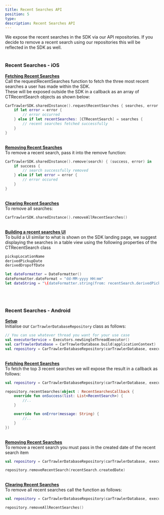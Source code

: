 ```yaml
---
title: Recent Searches API
position: 5
type:
description: Recent Searches API 
---
```


We expose the recent searches in the SDK via our API repositories. If you decide to remove a recent search using our repositories this will be reflected in the SDK as well.<br/><br/>

### Recent Searches - iOS

<b><u>Fetching Recent Searches</u></b><br/>
Call the requestRecentSearches function to fetch the three most recent searches a user has made within the SDK.<br/> These will be exposed outside the SDK in a callback as an array of CTRecentSearch objects as shown below: 

```swift
CarTrawlerSDK.sharedInstance().requestRecentSearches { searches, error in
    if let error = error {
        // error occurred 
    } else if let recentSearches: [CTRecentSearch] = searches {
        // recent searches fetched successfully
    }
}
```
<br/><b><u>Removing Recent Searches</u></b><br/>
To remove a recent search, pass it into the remove function: 

```swift
CarTrawlerSDK.sharedInstance().remove(search) { (success, error) in
    if success {
        // search successfully removed 
    } else if let error = error {
        // error occured
    }
}
```
<br/><b><u>Clearing Recent Searches</u></b><br/>
To remove all searches: 

```swift
CarTrawlerSDK.sharedInstance().removeAllRecentSearches()
```

<br/><b><u>Building a recent searches UI</u></b> <br/>
To build a UI similar to what is shown on the SDK landing page, we suggest displaying the searches in a table view using the following properties of the CTRecentSearch class

```swift
pickupLocationName
derivedPickupDate
derivedDropoffDate
```
```swift
let dateFormatter = DateFormatter()
dateFormatter.dateFormat = "dd-MM-yyyy HH:mm"
let dateString = "\(dateFormatter.string(from: recentSearch.derivedPickupDate)) - \(dateFormatter.string(from: recentSearch.derivedPickupDate))"
```

<br/><br/>



### Recent Searches - Android

<b><u>Setup</u></b><br/>
Initialise our ``CarTrawlerDatabaseRepository`` class as follows:

````kotlin
// You can use whatever thread you want for your use case
val executorService = Executors.newSingleThreadExecutor() 
val carTrawlerDatabase = CarTrawlerDatabase.build(applicationContext)
val repository = CarTrawlerDatabaseRepository(carTrawlerDatabase, executorService)
````

<br/><b><u>Fetching Recent Searches</u></b><br/>
To fetch the top 3 recent searches we will expose the result in a callback as follows:

````kotlin
val repository = CarTrawlerDatabaseRepository(carTrawlerDatabase, executorService)

repository.recentSearches(object : RecentSearchesCallback {
    override fun onSuccess(list: List<RecentSearch>) {
        //..
    }

    override fun onError(message: String) {
        //..
    }
})
````

<br/><b><u>Removing Recent Searches</u></b><br/>
To remove a recent search you must pass in the created date of the recent search item
````kotlin
val repository = CarTrawlerDatabaseRepository(carTrawlerDatabase, executorService)

repository.removeRecentSearch(recentSearch.createdDate)
````

<br/><b><u>Clearing Recent Searches</u></b><br/>
To remove all recent searches call the function as follows:
````kotlin
val repository = CarTrawlerDatabaseRepository(carTrawlerDatabase, executorService)

repository.removeAllRecentSearches()
````